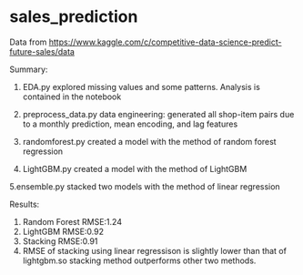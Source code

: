# sales_prediction
Data from https://www.kaggle.com/c/competitive-data-science-predict-future-sales/data

Summary:
1. EDA.py 
explored missing values and some patterns. Analysis is contained in the notebook

2. preprocess_data.py
data engineering: generated all shop-item pairs due to a monthly prediction, mean encoding, and lag features

3. randomforest.py
created a model with the method of random forest regression

4. LightGBM.py
created a model with the method of LightGBM 

5.ensemble.py
stacked two models with the method of linear regression


Results:
1. Random Forest RMSE:1.24
2. LightGBM RMSE:0.92
3. Stacking RMSE:0.91
4. RMSE of stacking using linear regressison is slightly lower than that of lightgbm.so stacking method outperforms other two methods.


